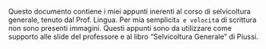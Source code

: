 Questo documento contiene i miei appunti inerenti al corso di selvicoltura generale, tenuto dal Prof.
Lingua.
Per mia semplicit`a e velocit`a di scrittura non sono presenti immagini.
Questi appunti sono da utilizzare come supporto alle slide del professore e al libro “Selvicoltura
Generale” di Piussi.

